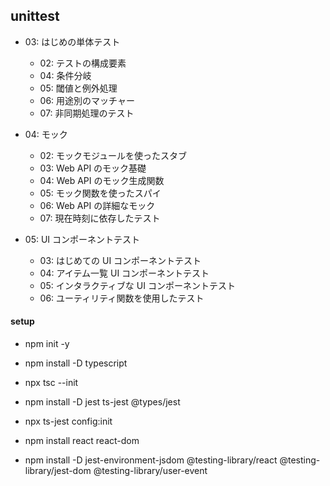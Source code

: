 ## unittest

- 03: はじめの単体テスト

  - 02: テストの構成要素
  - 04: 条件分岐
  - 05: 閾値と例外処理
  - 06: 用途別のマッチャー
  - 07: 非同期処理のテスト

- 04: モック

  - 02: モックモジュールを使ったスタブ
  - 03: Web API のモック基礎
  - 04: Web API のモック生成関数
  - 05: モック関数を使ったスパイ
  - 06: Web API の詳細なモック
  - 07: 現在時刻に依存したテスト

- 05: UI コンポーネントテスト

  - 03: はじめての UI コンポーネントテスト
  - 04: アイテム一覧 UI コンポーネントテスト
  - 05: インタラクティブな UI コンポーネントテスト
  - 06: ユーティリティ関数を使用したテスト

#### setup

- npm init -y
- npm install -D typescript
- npx tsc --init
- npm install -D jest ts-jest @types/jest
- npx ts-jest config:init

- npm install react react-dom
- npm install -D jest-environment-jsdom @testing-library/react @testing-library/jest-dom @testing-library/user-event
